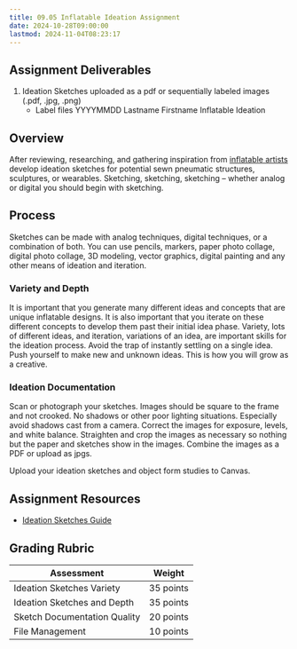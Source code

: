 ```yaml
---
title: 09.05 Inflatable Ideation Assignment
date: 2024-10-28T09:00:00
lastmod: 2024-11-04T08:23:17
---
```


## Assignment Deliverables

1. Ideation Sketches uploaded as a pdf or sequentially labeled images (.pdf, .jpg, .png)
   - Label files YYYYMMDD Lastname Firstname Inflatable Ideation

## Overview

After reviewing, researching, and gathering inspiration from [inflatable artists](./09-01-inflatable-artists.md) develop ideation sketches for potential sewn pneumatic structures, sculptures, or wearables. Sketching, sketching, sketching – whether analog or digital you should begin with sketching.

## Process

Sketches can be made with analog techniques, digital techniques, or a combination of both. You can use pencils, markers, paper photo collage, digital photo collage, 3D modeling, vector graphics, digital painting and any other means of ideation and iteration.

### Variety and Depth

It is important that you generate many different ideas and concepts that are unique inflatable designs. It is also important that you iterate on these different concepts to develop them past their initial idea phase. Variety, lots of different ideas, and iteration, variations of an idea, are important skills for the ideation process. Avoid the trap of instantly settling on a single idea. Push yourself to make new and unknown ideas. This is how you will grow as a creative.

### Ideation Documentation

Scan or photograph your sketches. Images should be square to the frame and not crooked. No shadows or other poor lighting situations. Especially avoid shadows cast from a camera. Correct the images for exposure, levels, and white balance. Straighten and crop the images as necessary so nothing but the paper and sketches show in the images. Combine the images as a PDF or upload as jpgs.

Upload your ideation sketches and object form studies to Canvas.

## Assignment Resources

- [Ideation Sketches Guide](../../../../drawing/ideation-sketches.md)

## Grading Rubric

<div class="responsive-table-markdown">

| Assessment                   | Weight    |
| ---------------------------- | --------- |
| Ideation Sketches Variety    | 35 points |
| Ideation Sketches and Depth  | 35 points |
| Sketch Documentation Quality | 20 points |
| File Management              | 10 points |

</div>
